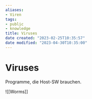 ```yaml
---
aliases: 
- Viren
tags:
- public
- knowledge
title: Viruses
date created: "2023-02-25T10:35:57"
date modified: "2023-04-30T10:35:00"
---
```


# Viruses
Programme, die Host-SW brauchen.

![[Worms]]
